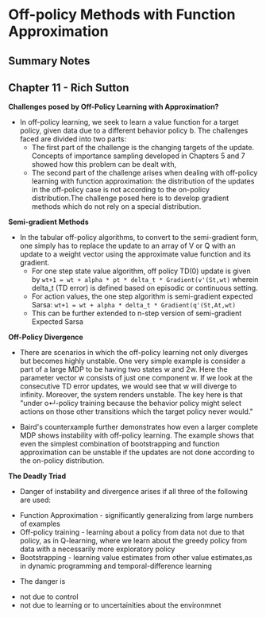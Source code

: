 # Off-policy Methods with Function Approximation
## Summary Notes

## Chapter 11 - Rich Sutton

**Challenges posed by Off-Policy Learning with Approximation?**
- In off-policy learning, we seek to learn a value function for a target policy, given data due to a different behavior policy b. The challenges faced are divided into two parts:
  * The first part of the challenge is the changing targets of the update. Concepts of importance sampling developed in Chapters 5 and 7 showed how this problem can be dealt with,
  * The second part of the challenge arises when dealing with off-policy learning with function approximation: the distribution of the updates in the off-policy case is not according to the on-policy distribution.The challenge posed here is to develop gradient methods which do not rely on a special distribution.
  
**Semi-gradient Methods**
- In the tabular off-policy algorithms, to convert to the semi-gradient form, one simply has to replace the update to an array of V or Q with an update to a weight vector using the approximate value function and its gradient.
  * For one step state value algorithm, off policy TD(0) update is given by 
  `wt+1 = wt + alpha * pt * delta_t * Gradient(v'(St,wt)` wherein delta_t (TD error) is defined based on episodic or continuous setting.
  * For action values, the one step algorithm is semi-gradient expected Sarsa:
  `wt+1 = wt + alpha * delta_t * Gradient(q'(St,At,wt)`
  * This can be further extended to n-step version of semi-gradient Expected Sarsa
  
**Off-Policy Divergence**
- There are scenarios in which the off-policy learning not only diverges but becomes highly unstable. One very simple example is consider a part of a large MDP to be having two states w and 2w. Here the parameter vector w consists of just one component w.
If we look at the consecutive TD error updates, we would see that w will diverge to infinity. Moreover, the system renders unstable. The key here is that "under o↵-policy training because the behavior policy might select actions on those other transitions which the target policy never would."

- Baird's counterxample further demonstrates how even a larger complete MDP shows instability with off-policy learning. The example shows that even the simplest combination of bootstrapping and function approximation can be unstable if the updates are not done according to the on-policy distribution.

**The Deadly Triad**
- Danger of instability and divergence arises if all three of the following are used:
 * Function Approximation - significantly generalizing from large numbers of examples 
 * Off-policy training - learning about a policy from data not due to that policy, as in Q-learning, where we learn about the greedy policy from data with a necessarily more exploratory policy
 * Bootstrapping - learning value estimates from other value estimates,as in dynamic programming and temporal-difference learning 
- The danger is
 * not due to control
 * not due to learning or to uncertainities about the environmnet
